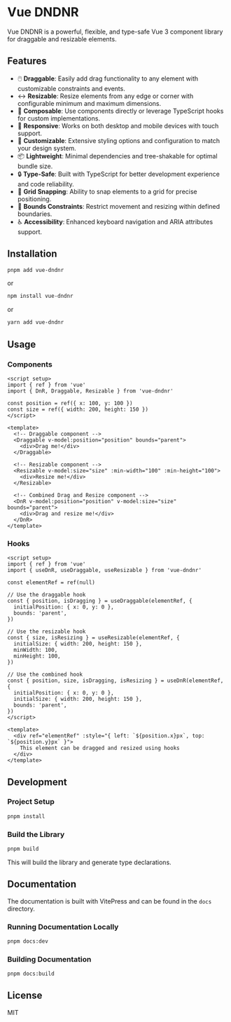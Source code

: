 # Vue DNDNR

Vue DNDNR is a powerful, flexible, and type-safe Vue 3 component library for draggable and resizable elements.

## Features

- 🖱️ **Draggable**: Easily add drag functionality to any element with customizable constraints and events.
- ↔️ **Resizable**: Resize elements from any edge or corner with configurable minimum and maximum dimensions.
- 🧩 **Composable**: Use components directly or leverage TypeScript hooks for custom implementations.
- 📱 **Responsive**: Works on both desktop and mobile devices with touch support.
- 🔧 **Customizable**: Extensive styling options and configuration to match your design system.
- 📦 **Lightweight**: Minimal dependencies and tree-shakable for optimal bundle size.
- 🔒 **Type-Safe**: Built with TypeScript for better development experience and code reliability.
- 🎯 **Grid Snapping**: Ability to snap elements to a grid for precise positioning.
- 📏 **Bounds Constraints**: Restrict movement and resizing within defined boundaries.
- ♿ **Accessibility**: Enhanced keyboard navigation and ARIA attributes support.

## Installation

```sh
pnpm add vue-dndnr
```

or

```sh
npm install vue-dndnr
```

or

```sh
yarn add vue-dndnr
```

## Usage

### Components

```vue
<script setup>
import { ref } from 'vue'
import { DnR, Draggable, Resizable } from 'vue-dndnr'

const position = ref({ x: 100, y: 100 })
const size = ref({ width: 200, height: 150 })
</script>

<template>
  <!-- Draggable component -->
  <Draggable v-model:position="position" bounds="parent">
    <div>Drag me!</div>
  </Draggable>

  <!-- Resizable component -->
  <Resizable v-model:size="size" :min-width="100" :min-height="100">
    <div>Resize me!</div>
  </Resizable>

  <!-- Combined Drag and Resize component -->
  <DnR v-model:position="position" v-model:size="size" bounds="parent">
    <div>Drag and resize me!</div>
  </DnR>
</template>
```

### Hooks

```vue
<script setup>
import { ref } from 'vue'
import { useDnR, useDraggable, useResizable } from 'vue-dndnr'

const elementRef = ref(null)

// Use the draggable hook
const { position, isDragging } = useDraggable(elementRef, {
  initialPosition: { x: 0, y: 0 },
  bounds: 'parent',
})

// Use the resizable hook
const { size, isResizing } = useResizable(elementRef, {
  initialSize: { width: 200, height: 150 },
  minWidth: 100,
  minHeight: 100,
})

// Use the combined hook
const { position, size, isDragging, isResizing } = useDnR(elementRef, {
  initialPosition: { x: 0, y: 0 },
  initialSize: { width: 200, height: 150 },
  bounds: 'parent',
})
</script>

<template>
  <div ref="elementRef" :style="{ left: `${position.x}px`, top: `${position.y}px` }">
    This element can be dragged and resized using hooks
  </div>
</template>
```

## Development

### Project Setup

```sh
pnpm install
```

### Build the Library

```sh
pnpm build
```

This will build the library and generate type declarations.

## Documentation

The documentation is built with VitePress and can be found in the `docs` directory.

### Running Documentation Locally

```sh
pnpm docs:dev
```

### Building Documentation

```sh
pnpm docs:build
```

## License

MIT
